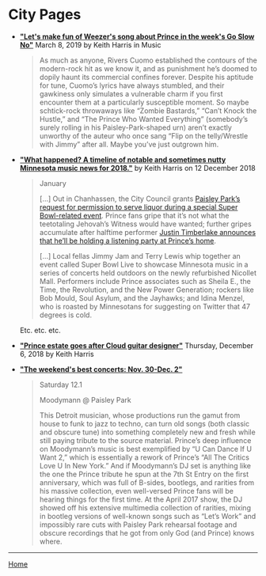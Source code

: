 
# City Pages

 - [**"Let's make fun of Weezer's song about Prince in the week's Go Slow No"**](http://www.citypages.com/music/lets-make-fun-of-weezers-song-about-prince-in-the-weeks-go-slow-no/506877321) March 8, 2019 by Keith Harris in Music
 
    > As much as anyone, Rivers Cuomo established the contours of the modern-rock hit as we know it, and as punishment he’s doomed to dopily haunt its commercial confines forever. Despite his aptitude for tune, Cuomo’s lyrics have always stumbled, and their gawkiness only simulates a vulnerable charm if you first encounter them at a particularly susceptible moment. So maybe schtick-rock throwaways like “Zombie Bastards,” “Can’t Knock the Hustle,” and “The Prince Who Wanted Everything” (somebody’s surely rolling in his Paisley-Park-shaped urn) aren’t exactly unworthy of the auteur who once sang “Flip on the telly/Wrestle with Jimmy” after all. Maybe you’ve just outgrown him.

 - [**"What happened? A timeline of notable and sometimes nutty Minnesota music news for 2018."**](http://www.citypages.com/music/what-happened-a-timeline-of-notable-and-sometimes-nutty-minnesota-music-news-for-2018/502511921) by Keith Harris on 12 December 2018

    > January
    >
    > [...] Out in Chanhassen, the City Council grants [Paisley Park’s request for permission to serve liquor during a special Super Bowl-related event](http://citypages.com/music/chanhassen-oks-booze-at-princes-paisley-park-during-super-bowl/468469933). Prince fans gripe that it’s not what the teetotaling Jehovah’s Witness would have wanted; further gripes accumulate after halftime performer [Justin Timberlake announces that he’ll be holding a listening party at Prince’s home](http://citypages.com/music/prince-mocking-white-guy-justin-timberlake-to-hold-paisley-park-event/469275643).
    >
    > [...] Local fellas Jimmy Jam and Terry Lewis whip together an event called Super Bowl Live to showcase Minnesota music in a series of concerts held outdoors on the newly refurbished Nicollet Mall. Performers include Prince associates such as Sheila E., the Time, the Revolution, and the New Power Generation; rockers like Bob Mould, Soul Asylum, and the Jayhawks; and Idina Menzel, who is roasted by Minnesotans for suggesting on Twitter that 47 degrees is cold.
    
    Etc. etc. etc.
    
 - [**"Prince estate goes after Cloud guitar designer"**](http://www.citypages.com/music/prince-estate-goes-after-cloud-guitar-designer/502027422) Thursday, December 6, 2018 by Keith Harris 
 
 - [**"The weekend's best concerts: Nov. 30-Dec. 2"**](http://www.citypages.com/music/the-weekends-best-concerts-nov-30-dec-2/501601302)
 
    > Saturday 12.1
    >
    > Moodymann @ Paisley Park
    >
    > This Detroit musician, whose productions run the gamut from house to funk to jazz to techno, can turn old songs (both classic and obscure tune) into something completely new and fresh while still paying tribute to the source material. Prince’s deep influence on Moodymann’s music is best exemplified by “U Can Dance If U Want 2,” which is essentially a rework of Prince’s “All The Critics Love U In New York.” And if Moodymann’s DJ set is anything like the one the Prince tribute he spun at the 7th St Entry on the first anniversary, which was full of B-sides, bootlegs, and rarities from his massive collection, even well-versed Prince fans will be hearing things for the first time. At the April 2017 show, the DJ showed off his extensive multimedia collection of rarities, mixing in bootleg versions of well-known songs such as “Let’s Work” and impossibly rare cuts with Paisley Park rehearsal footage and obscure recordings that he got from only God (and Prince) knows where. 

---

[Home](../)

    
